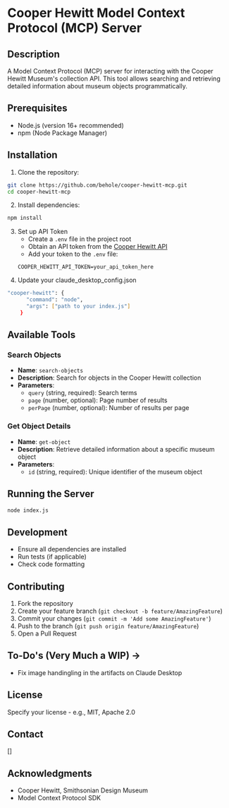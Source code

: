 # Cooper Hewitt Model Context Protocol (MCP) Server

## Description
A Model Context Protocol (MCP) server for interacting with the Cooper Hewitt Museum's collection API. This tool allows searching and retrieving detailed information about museum objects programmatically.

## Prerequisites
- Node.js (version 16+ recommended)
- npm (Node Package Manager)

## Installation

1. Clone the repository:
```bash
git clone https://github.com/behole/cooper-hewitt-mcp.git
cd cooper-hewitt-mcp
```

2. Install dependencies:
```bash
npm install
```

3. Set up API Token
   - Create a `.env` file in the project root
   - Obtain an API token from the [Cooper Hewitt API](https://collection.cooperhewitt.org/api/)
   - Add your token to the `.env` file:
   ```
   COOPER_HEWITT_API_TOKEN=your_api_token_here
   ```
4. Update your claude_desktop_config.json
```bash
"cooper-hewitt": {
      "command": "node",
      "args": ["path to your index.js"]
    }
```

## Available Tools

### Search Objects
- **Name**: `search-objects`
- **Description**: Search for objects in the Cooper Hewitt collection
- **Parameters**:
  - `query` (string, required): Search terms
  - `page` (number, optional): Page number of results
  - `perPage` (number, optional): Number of results per page

### Get Object Details
- **Name**: `get-object`
- **Description**: Retrieve detailed information about a specific museum object
- **Parameters**:
  - `id` (string, required): Unique identifier of the museum object

## Running the Server
```bash
node index.js
```

## Development
- Ensure all dependencies are installed
- Run tests (if applicable)
- Check code formatting

## Contributing
1. Fork the repository
2. Create your feature branch (`git checkout -b feature/AmazingFeature`)
3. Commit your changes (`git commit -m 'Add some AmazingFeature'`)
4. Push to the branch (`git push origin feature/AmazingFeature`)
5. Open a Pull Request

## To-Do's (Very Much a WIP) ->
- Fix image handingling in the artifacts on Claude Desktop

## License
Specify your license - e.g., MIT, Apache 2.0

## Contact
[]

## Acknowledgments
- Cooper Hewitt, Smithsonian Design Museum
- Model Context Protocol SDK
